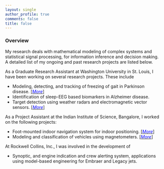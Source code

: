 ```yaml
---
layout: single
author_profile: true
comments: false
title: false
---
```


### Overview

My research deals with mathematical modeling of complex systems and statistical signal processing, for information inference and decision making. A detailed list of my ongoing and past research projects are listed below.

As a Graduate Research Assistant at Washington University in St. Louis, I have been working on several research projects. These include

* Modeling, detecting, and tracking of freezing of gait in Parkinson disease. [\[<span style="color:blue">_More_</span>\]](/research/freezegait/)
* Identification of sleep-EEG based biomarkers in Alzheimer disease.
* Target detection using weather radars and electromagnetic vector sensors. [\[<span style="color:blue">_More_</span>\]](/research/wradaremvs/)

As a Project Assistant at the Indian Institute of Science, Bangalore, I worked on the following projects:

* Foot-mounted indoor navigation system for indoor positioning. [\[<span style="color:blue">_More_</span>\]](/research/indoorpos/)
* Modeling and classification of vehicles using magnetometers. [\[<span style="color:blue">_More_</span>\]](/research/vehclass/)

At Rockwell Collins, Inc., I was involved in the development of

* Synoptic, and engine indication and crew alerting system, applications using model-based engineering for Embraer and Legacy jets.